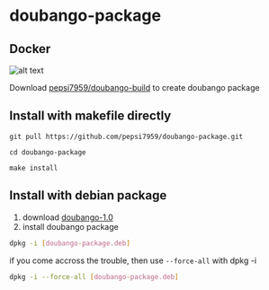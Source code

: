 # doubango-package

## Docker
![alt text](https://d36jcksde1wxzq.cloudfront.net/be7833db9bddb4494d2a7c3dd659199a.png) 

Download [pepsi7959/doubango-build](https://hub.docker.com/r/pepsi7959/doubango-build) to create doubango package


## Install with makefile directly

```
git pull https://github.com/pepsi7959/doubango-package.git

cd doubango-package

make install

```

## Install with debian package

1. download [doubango-1.0](https://github.com/pepsi7959/doubango-package/releases)
2. install doubango package 
  ```bash
  dpkg -i [doubango-package.deb]
  ```
  if you come accross the trouble, then use `--force-all` with dpkg -i
  
  ```bash
  dpkg -i --force-all [doubango-package.deb]
  ```
  
